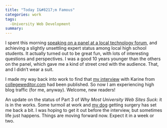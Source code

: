 ```yaml
---
title: "Today I&#8217;m Famous"
categories: work
tags:
  -University Web Development
summary: 
---
```

<p>I spent this morning <a href="http://interllectual.com/musings/229/whats-the-future-of-technology">speaking on a panel at a local technology forum</a>, and achieving a slightly unsettling expert status among local high school students.  It actually turned out to be great fun, with lots of interesting questions and perspectives.  I was a good 10 years younger than the others on the panel, which gave me a kind of street cred with the audience.  That, and I didn&#8217;t wear a suit.</p><p>I made my way back into work to find that <a href="http://collegewebeditor.com/blog/index.php/archives/2005/05/06/interview-andrea-schwandt-arbogast-humboldt-state-universitys-web-manager/">my interview</a> with Karine from <a href="http://collegeweditor.com">collegeweditor.com</a> had been published.  So now I am experiencing high blog traffic (for me, anyway).  Welcome, new readers!</p><p>An update on the status of Part 3 of <em>Why Most University Web Sites Suck</em>: it is in the works.  Some turmoil at work and <a href="http://www.flickr.com/photos/87949960@N00/10189199/">my dog</a> getting surgery has set me back a bit. I was hoping to get it out before the interview, but sometimes life just happens. Things are moving forward now.  Expect it in a week or two.</p>
